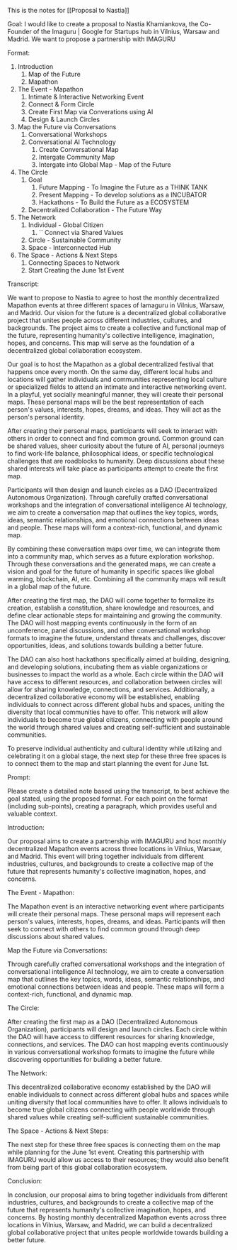This is the notes for [[Proposal to Nastia]]



Goal: 
 I would like to create a proposal to Nastia Khamiankova, the Co-Founder of the Imaguru | Google for Startups hub in Vilnius, Warsaw and Madrid. We want to propose a partnership with IMAGURU

Format: 
1. Introduction
	1. Map of the Future
	2. Mapathon
2. The Event - Mapathon
	1. Intimate & Interactive Networking Event
	2. Connect & Form Circle
	3. Create First Map via Converations using AI
	4. Design & Launch Circles
3. Map the Future via Conversations
	1.  Conversational Workshops 
	2. Conversational AI Technology
		1. Create Conversational Map
		2. Intergate Community Map
		3. Intergate into Global Map - Map of the Future 
4. The Circle
	1. Goal
		1. Future Mapping - To Imagine the Future as a THINK TANK
		2. Present Mapping - To develop solutions as a INCUBATOR
		3. Hackathons - To Build the Future as a ECOSYSTEM
	2. Decentralized Collaboration - The Future Way 
5. The Network
	1. Individual - Global Citizen
		1. `` Connect via Shared Values
	2. Circle - Sustainable Community
	3. Space - Interconnected Hub
6. The Space - Actions & Next Steps
	1. Connecting Spaces to Network
	2. Start Creating the June 1st Event

Transcript: 

We want to propose to Nastia to agree to host the monthly decentralized Mapathon events at three different spaces of Iamaguru in Vilnius, Warsaw, and Madrid. Our vision for the future is a decentralized global collaborative project that unites people across different industries, cultures, and backgrounds. The project aims to create a collective and functional map of the future, representing humanity's collective intelligence, imagination, hopes, and concerns. This map will serve as the foundation of a decentralized global collaboration ecosystem.

Our goal is to host the Mapathon as a global decentralized festival that happens once every month. On the same day, different local hubs and locations will gather individuals and communities representing local culture or specialized fields to attend an intimate and interactive networking event. In a playful, yet socially meaningful manner, they will create their personal maps. These personal maps will be the best representation of each person's values, interests, hopes, dreams, and ideas. They will act as the person's personal identity.

After creating their personal maps, participants will seek to interact with others in order to connect and find common ground. Common ground can be shared values, sheer curiosity about the future of AI, personal journeys to find work-life balance, philosophical ideas, or specific technological challenges that are roadblocks to humanity. Deep discussions about these shared interests will take place as participants attempt to create the first map.

Participants will then design and launch circles as a DAO (Decentralized Autonomous Organization). Through carefully crafted conversational workshops and the integration of conversational intelligence AI technology, we aim to create a conversation map that outlines the key topics, words, ideas, semantic relationships, and emotional connections between ideas and people. These maps will form a context-rich, functional, and dynamic map.

By combining these conversation maps over time, we can integrate them into a community map, which serves as a future exploration workshop. Through these conversations and the generated maps, we can create a vision and goal for the future of humanity in specific spaces like global warming, blockchain, AI, etc. Combining all the community maps will result in a global map of the future.

After creating the first map, the DAO will come together to formalize its creation, establish a constitution, share knowledge and resources, and define clear actionable steps for maintaining and growing the community. The DAO will host mapping events continuously in the form of an unconference, panel discussions, and other conversational workshop formats to imagine the future, understand threats and challenges, discover opportunities, ideas, and solutions towards building a better future.

The DAO can also host hackathons specifically aimed at building, designing, and developing solutions, incubating them as viable organizations or businesses to impact the world as a whole. Each circle within the DAO will have access to different resources, and collaboration between circles will allow for sharing knowledge, connections, and services. Additionally, a decentralized collaborative economy will be established, enabling individuals to connect across different global hubs and spaces, uniting the diversity that local communities have to offer. This network will allow individuals to become true global citizens, connecting with people around the world through shared values and creating self-sufficient and sustainable communities.

To preserve individual authenticity and cultural identity while utilizing and celebrating it on a global stage, the next step for these three free spaces is to connect them to the map and start planning the event for June 1st.

Prompt: 

Please create a detailed note based using the transcript, to best achieve the goal stated, using the proposed format. For each point on the format (including sub-points), creating a paragraph, which provides useful and valuable context. 



Introduction:

Our proposal aims to create a partnership with IMAGURU and host monthly decentralized Mapathon events across three locations in Vilnius, Warsaw, and Madrid. This event will bring together individuals from different industries, cultures, and backgrounds to create a collective map of the future that represents humanity's collective imagination, hopes, and concerns.

The Event - Mapathon:

The Mapathon event is an interactive networking event where participants will create their personal maps. These personal maps will represent each person's values, interests, hopes, dreams, and ideas. Participants will then seek to connect with others to find common ground through deep discussions about shared values.

Map the Future via Conversations:

Through carefully crafted conversational workshops and the integration of conversational intelligence AI technology, we aim to create a conversation map that outlines the key topics, words, ideas, semantic relationships, and emotional connections between ideas and people. These maps will form a context-rich, functional, and dynamic map.

The Circle:

After creating the first map as a DAO (Decentralized Autonomous Organization), participants will design and launch circles. Each circle within the DAO will have access to different resources for sharing knowledge, connections, and services. The DAO can host mapping events continuously in various conversational workshop formats to imagine the future while discovering opportunities for building a better future.

The Network:

This decentralized collaborative economy established by the DAO will enable individuals to connect across different global hubs and spaces while uniting diversity that local communities have to offer. It allows individuals to become true global citizens connecting with people worldwide through shared values while creating self-sufficient sustainable communities.

The Space - Actions & Next Steps:

The next step for these three free spaces is connecting them on the map while planning for the June 1st event. Creating this partnership with IMAGURU would allow us access to their resources; they would also benefit from being part of this global collaboration ecosystem. 

Conclusion:

In conclusion, our proposal aims to bring together individuals from different industries, cultures, and backgrounds to create a collective map of the future that represents humanity's collective imagination, hopes, and concerns. By hosting monthly decentralized Mapathon events across three locations in Vilnius, Warsaw, and Madrid, we can build a decentralized global collaborative project that unites people worldwide towards building a better future.